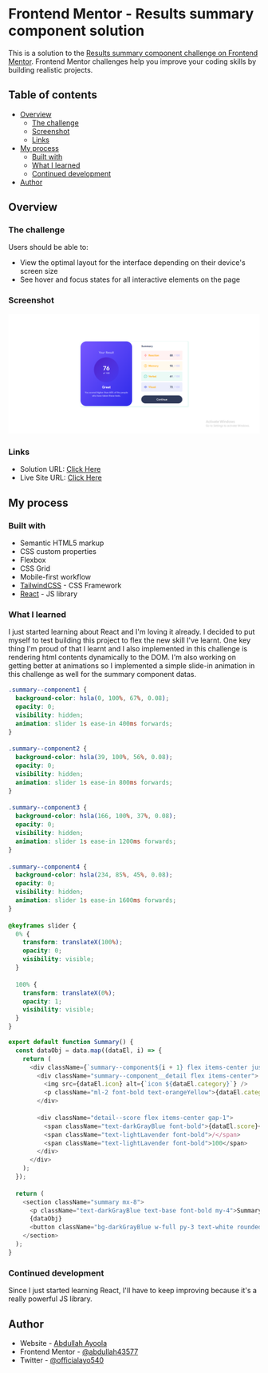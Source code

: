 # Frontend Mentor - Results summary component solution

This is a solution to the [Results summary component challenge on Frontend Mentor](https://www.frontendmentor.io/challenges/results-summary-component-CE_K6s0maV). Frontend Mentor challenges help you improve your coding skills by building realistic projects.

## Table of contents

- [Overview](#overview)
  - [The challenge](#the-challenge)
  - [Screenshot](#screenshot)
  - [Links](#links)
- [My process](#my-process)
  - [Built with](#built-with)
  - [What I learned](#what-i-learned)
  - [Continued development](#continued-development)
- [Author](#author)

## Overview

### The challenge

Users should be able to:

- View the optimal layout for the interface depending on their device's screen size
- See hover and focus states for all interactive elements on the page

### Screenshot

![](./src/screenshots/Screenshot_7.png)

### Links

- Solution URL: [Click Here](https://www.frontendmentor.io/solutions/responsive-results-summary-component-page-built-using-react-tailwind-lFSj4aXNx7)
- Live Site URL: [Click Here](https://summary-component-main.netlify.app/)

## My process

### Built with

- Semantic HTML5 markup
- CSS custom properties
- Flexbox
- CSS Grid
- Mobile-first workflow
- [TailwindCSS](https://tailwindcss.com/) - CSS Framework
- [React](https://reactjs.org/) - JS library

### What I learned

I just started learning about React and I'm loving it already. I decided to put myself to test building this project to flex the new skill I've learnt.
One key thing I'm proud of that I learnt and I also implemented in this challenge is rendering html contents dynamically to the DOM.
I'm also working on getting better at animations so I implemented a simple slide-in animation in this challenge as well for the summary component datas.

```css
.summary--component1 {
  background-color: hsla(0, 100%, 67%, 0.08);
  opacity: 0;
  visibility: hidden;
  animation: slider 1s ease-in 400ms forwards;
}

.summary--component2 {
  background-color: hsla(39, 100%, 56%, 0.08);
  opacity: 0;
  visibility: hidden;
  animation: slider 1s ease-in 800ms forwards;
}

.summary--component3 {
  background-color: hsla(166, 100%, 37%, 0.08);
  opacity: 0;
  visibility: hidden;
  animation: slider 1s ease-in 1200ms forwards;
}

.summary--component4 {
  background-color: hsla(234, 85%, 45%, 0.08);
  opacity: 0;
  visibility: hidden;
  animation: slider 1s ease-in 1600ms forwards;
}

@keyframes slider {
  0% {
    transform: translateX(100%);
    opacity: 0;
    visibility: visible;
  }

  100% {
    transform: translateX(0%);
    opacity: 1;
    visibility: visible;
  }
}
```

```js
export default function Summary() {
  const dataObj = data.map((dataEl, i) => {
    return (
      <div className={`summary--component${i + 1} flex items-center justify-between p-4 rounded mb-2`} key={i + 1}>
        <div className="summary--component__detail flex items-center">
          <img src={dataEl.icon} alt={`icon ${dataEl.category}`} />
          <p className="ml-2 font-bold text-orangeYellow">{dataEl.category}</p>
        </div>

        <div className="detail--score flex items-center gap-1">
          <span className="text-darkGrayBlue font-bold">{dataEl.score}</span>
          <span className="text-lightLavender font-bold">/</span>
          <span className="text-lightLavender font-bold">100</span>
        </div>
      </div>
    );
  });

  return (
    <section className="summary mx-8">
      <p className="text-darkGrayBlue text-base font-bold my-4">Summary</p>
      {dataObj}
      <button className="bg-darkGrayBlue w-full py-3 text-white rounded-full my-4">Continue</button>
    </section>
  );
}
```

### Continued development

Since I just started learning React, I'll have to keep improving because it's a really powerful JS library.

## Author

- Website - [Abdullah Ayoola](https://github.com/abdullah43577)
- Frontend Mentor - [@abdullah43577](https://www.frontendmentor.io/profile/abdullah43577)
- Twitter - [@officialayo540](https://twitter.com/officialayo540)

